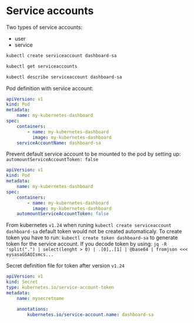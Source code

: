 # Service accounts
Two types of service accounts:  
- user
- service

```bash
kubectl create serviceaccount dashboard-sa

kubectl get serviceaccounts

kubectl describe serviceaccount dashboard-sa
```
Pod definition with service account:
```yaml
apiVersion: v1
kind: Pod
metadata:
    name: my-kubernetes-dashboard
spec:
    containers:
        - name: my-kubernetes-dashboard
          image: my-kubernetes-dashboard
    serviceAccountName: dashboard-sa
```
Prevent default service account to be mounted to the pod by setting up: `automountServiceAccountToken: false`
```yaml
apiVersion: v1
kind: Pod
metadata:
    name: my-kubernetes-dashboard
spec:
    containers:
        - name: my-kubernetes-dashboard
          image: my-kubernetes-dashboard
    automountServiceAccountToken: false
```
From kubernetes  `v1.24` when runing `kubectl create serviceaccount dashboard-sa`
default token would not be created automaticaly. To create token you have to run:
`kubectl create token dashboard-sa` to generate token for the service account.
If you decode token by using:
`jq -R 'split(".") | select(lenght > 0) | .[0],.[1] | @base64 | fromjson <<< eysasaGSAOIsmcs...`

Secret definition file for token after version `v1.24`
```yaml
apiVersion: v1
kind: Secret
type: kubernetes.io/service-account-token
metadata:
    name: mysecretname

    annotations:
        kubernetes.io/service-account.name: dashboard-sa
```
